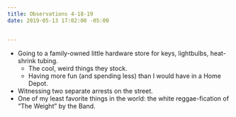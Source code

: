 ```yaml
---
title: Observations 4-18-19
date: 2019-05-13 17:02:00 -05:00


---
```


- Going to a family-owned little hardware store for keys, lightbulbs, heat-shrink tubing.
	- The cool, weird things they stock.
	- Having more fun (and spending less) than I would have in a Home Depot.
- Witnessing two separate arrests on the street.
- One of my least favorite things in the world: the white reggae-fication of “The Weight” by the Band.